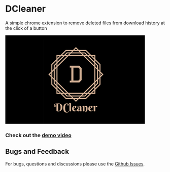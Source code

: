 # DCleaner
A simple chrome extension to remove deleted files from download history at the click of a button

![DCleaner](DCleaner.png)

### Check out the [demo video](https://www.youtube.com/watch?v=5aHoVO9JAOo)

## Bugs and Feedback
For bugs, questions and discussions please use the [Github Issues](https://github.com/aksh4y/DCleaner/issues).
